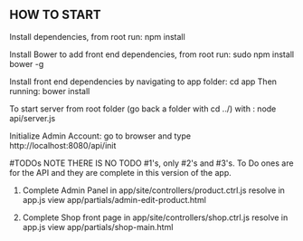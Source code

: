 ## HOW TO START

Install dependencies, from root run:
	npm install

Install Bower to add front end dependencies, from root run:
	sudo npm install bower -g

Install front end dependencies by navigating to app folder:
	cd app
Then running:
	bower install

To start server from root folder (go back a folder with cd ../) with :
	node api/server.js


Initialize Admin Account:
	go to browser and type http://localhost:8080/api/init


#TODOs
NOTE THERE IS NO TODO #1's, only #2's and #3's. To Do ones are for the API and they are complete in this version of the app.

1. 	Complete Admin Panel in app/site/controllers/product.ctrl.js
	resolve in app.js
	view app/partials/admin-edit-product.html


2. 	Complete Shop front page in app/site/controllers/shop.ctrl.js
	resolve in app.js
	view app/partials/shop-main.html
